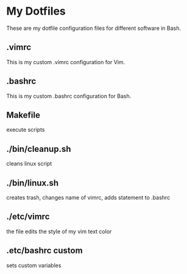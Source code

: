 # My Dotfiles
These are my dotfile configuration files for different software in Bash.
## .vimrc
This is my custom .vimrc configuration for Vim.
## .bashrc
This is my custom .bashrc configuration for Bash.
## Makefile
execute scripts
## ./bin/cleanup.sh
cleans linux script
## ./bin/linux.sh
creates trash, changes name of vimrc, adds statement to .bashrc
## ./etc/vimrc
the file edits the style of my vim text color
## .etc/bashrc custom
sets custom variables
